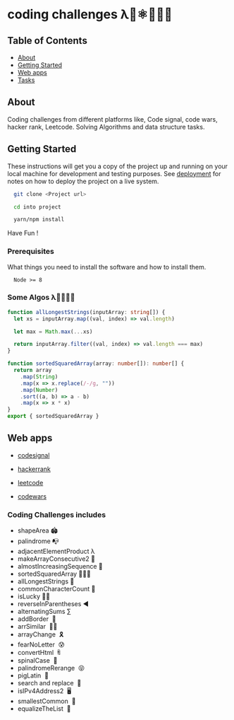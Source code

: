 # coding challenges λ🌟⚛️👨🏻‍💻

## Table of Contents

- [About](#about)
- [Getting Started](#getting_started)
- [Web apps](#web)
- [Tasks](#tasks)

## About <a name = "about"></a>

Coding challenges from different platforms like, Code signal, code wars, hacker rank, Leetcode. Solving Algorithms and data structure tasks.

## Getting Started <a name = "getting_started"></a>

These instructions will get you a copy of the project up and running on your local machine for development and testing purposes. See [deployment](#deployment) for notes on how to deploy the project on a live system.

```bash
  git clone <Project url>

  cd into project

  yarn/npm install

```

Have Fun !

### Prerequisites

What things you need to install the software and how to install them.

```
  Node >= 8
```

### Some Algos λ👨🏻‍💻😎

```ts
function allLongestStrings(inputArray: string[]) {
  let xs = inputArray.map((val, index) => val.length)

  let max = Math.max(...xs)

  return inputArray.filter((val, index) => val.length === max)
}

function sortedSquaredArray(array: number[]): number[] {
  return array
    .map(String)
    .map(x => x.replace(/-/g, ""))
    .map(Number)
    .sort((a, b) => a - b)
    .map(x => x * x)
}
export { sortedSquaredArray }
```

## Web apps <a name = "web"></a>

- [codesignal](https://app.codesignal.com/)

- [hackerrank](https://www.hackerrank.com/)

- [leetcode](https://leetcode.com/)

- [codewars](https://www.codewars.com/)

### Coding Challenges includes <a name = "tasks" ></a>

- shapeArea 🏟
- palindrome 📭
- adjacentElementProduct λ
- makeArrayConsecutive2 🌟
- almostIncreasingSequence 📲
- sortedSquaredArray 🧙🏻‍♂️
- allLongestStrings 🤥
- commonCharacterCount 🚙
- isLucky ✌🏼
- reverseInParentheses ◀️
- alternatingSums ∑
- addBorder  🐫
- arrSimilar  👯‍♂️
- arrayChange  🎗
- fearNoLetter  😰
- convertHtml  ꄭ
- spinalCase  🐞
- palindromeRerange  😝
- pigLatin  🐽
- search and replace  🦖
- isIPv4Address2  🖥
- smallestCommon  🧮
- equalizeTheList  🔢
